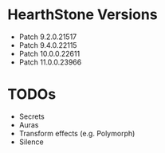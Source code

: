 # HearthStone Versions

- Patch 9.2.0.21517
- Patch 9.4.0.22115
- Patch 10.0.0.22611
- Patch 11.0.0.23966

# TODOs

- Secrets
- Auras
- Transform effects (e.g. Polymorph)
- Silence
